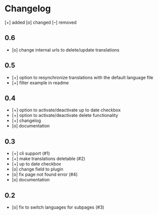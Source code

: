 # Changelog


[+] added
[o] changed
[–] removed

## 0.6

+ [o] change internal urls to delete/update translations

## 0.5

+ [+] option to resynchronize translations with the default language file
+ [+] filter example in readme

## 0.4

+ [+] option to activate/deactivate up to date checkbox
+ [+] option to activate/deactivate delete functionality
+ [+] changelog
+ [o] documentation

## 0.3

+ [+] cli support (#1)
+ [+] make translations deletable (#2)
+ [+] up to date checkbox
+ [o] change field to plugin
+ [o] fix page not found error (#4)
+ [o] documentation

## 0.2

+ [o] fix to switch languages for subpages (#3)

